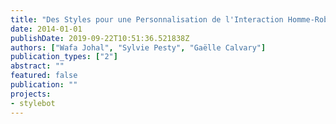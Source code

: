 ```yaml
---
title: "Des Styles pour une Personnalisation de l'Interaction Homme-Robot"
date: 2014-01-01
publishDate: 2019-09-22T10:51:36.521838Z
authors: ["Wafa Johal", "Sylvie Pesty", "Gaëlle Calvary"]
publication_types: ["2"]
abstract: ""
featured: false
publication: ""
projects:
- stylebot
---
```


